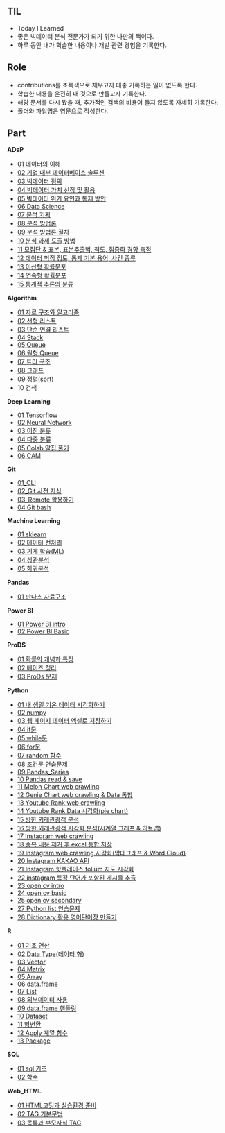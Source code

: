 ## TIL

- Today I Learned
- 좋은 빅데이터 분석 전문가가 되기 위한 나만의 책이다.
- 하루 동안 내가 학습한 내용이나 개발 관련 경험을 기록한다.



## Role

- contributions를 초록색으로 채우고자 대충 기록하는 일이 없도록 한다.
- 학습한 내용을 온전히 내 것으로 만들고자 기록한다.
- 해당 문서를 다시 봤을 때, 추가적인 검색의 비용이 들지 않도록 자세히 기록한다.
- 폴더와 파일명은 영문으로 작성한다.



## Part

**ADsP**

- [01 데이터의 이해](https://github.com/amazing86400/TIL/blob/master/ADsP/ADsP_01_1.md)
- [02 기업 내부 데이터베이스 솔루션](https://github.com/amazing86400/TIL/blob/master/ADsP/ADsP_01_2.md)
- [03 빅데이터 정의](https://github.com/amazing86400/TIL/blob/master/ADsP/ADsP_01_3.md)
- [04 빅데이터 가치 선정 및 활용](https://github.com/amazing86400/TIL/blob/master/ADsP/ADsP_01_4.md)
- [05 빅데이터 위기 요인과 통제 방안](https://github.com/amazing86400/TIL/blob/master/ADsP/ADsP_01_5.md)
- [06 Data Science](https://github.com/amazing86400/TIL/blob/master/ADsP/ADsP_01_6.md)
- [07 분석 기획](https://github.com/amazing86400/TIL/blob/master/ADsP/ADsP_02_1.md)
- [08 분석 방법론](https://github.com/amazing86400/TIL/blob/master/ADsP/ADsP_02_2.md)
- [09 분석 방법론 절차](https://github.com/amazing86400/TIL/blob/master/ADsP/ADsP_02_3.md)
- [10 분석 과제 도출 방법](https://github.com/amazing86400/TIL/blob/master/ADsP/ADsP_02_4.md)
- [11 모집단 & 표본, 표본추출법, 척도, 집중화 경향 측정](https://github.com/amazing86400/TIL/blob/master/ADsP/ADsP_03_1.md)
- [12 데이터 퍼짐 정도, 통계 기본 용어, 사건 종류](https://github.com/amazing86400/TIL/blob/master/ADsP/ADsP_03_2.md)
- [13 이산형 확률분포](https://github.com/amazing86400/TIL/blob/master/ADsP/ADsP_03_3.md)
- [14 연속형 확률분포](https://github.com/amazing86400/TIL/blob/master/ADsP/ADsP_03_4.md)
- [15 통계적 추론의 분류](https://github.com/amazing86400/TIL/blob/master/ADsP/ADsP_03_5.md)



**Algorithm**

- [01 자료 구조와 알고리즘](https://github.com/amazing86400/TIL/blob/master/Algorithm/Algorithm_01.md)
- [02 선형 리스트](https://github.com/amazing86400/TIL/blob/master/Algorithm/Algorithm_02.md)
- [03 단순 연결 리스트](https://github.com/amazing86400/TIL/blob/master/Algorithm/Algorithm_03.md)
- [04 Stack](https://github.com/amazing86400/TIL/blob/master/Algorithm/Algorithm_04.md)
- [05 Queue](https://github.com/amazing86400/TIL/blob/master/Algorithm/Algorithm_05.md)
- [06 원형 Queue](https://github.com/amazing86400/TIL/blob/master/Algorithm/Algorithm_06.md)
- [07 트리 구조](https://github.com/amazing86400/TIL/blob/master/Algorithm/Algorithm_07.md)
- [08 그래프](https://github.com/amazing86400/TIL/blob/master/Algorithm/Algorithm_08.md)
- [09 정렬(sort)](https://github.com/amazing86400/TIL/blob/master/Algorithm/Algorithm_09.md)
- 10 검색



**Deep Learning**

- [01 Tensorflow](https://github.com/amazing86400/TIL/blob/master/Deep_Learning/DL_01.md)
- [02 Neural Network](https://github.com/amazing86400/TIL/blob/master/Deep_Learning/DL_02.md)
- [03 이진 분류](https://github.com/amazing86400/TIL/blob/master/Deep_Learning/DL_03.md)
- [04 다중 분류](https://github.com/amazing86400/TIL/blob/master/Deep_Learning/DL_04.md)
- [05 Colab 알집 풀기](https://github.com/amazing86400/TIL/blob/master/Deep_Learning/DL_05.md)
- [06 CAM](https://github.com/amazing86400/TIL/blob/master/Deep_Learning/DL_06.md)



**Git**

- [01_CLI](https://github.com/amazing86400/TIL/blob/master/Git/01_CLI.md)
- [02_Git 사전 지식](https://github.com/amazing86400/TIL/blob/master/Git/02_Git_base.md)
- [03_Remote 활용하기](https://github.com/amazing86400/TIL/blob/master/Git/03_Use_remote.md)
- [04 Git bash](https://github.com/amazing86400/TIL/blob/master/Git/04_Git_bash.md)



**Machine Learning**

- [01 sklearn](https://github.com/amazing86400/TIL/blob/master/Machine_Learning/ML_01.md)
- [02 데이터 전처리](https://github.com/amazing86400/TIL/blob/master/Machine_Learning/ML_02.md)
- [03 기계 학습(ML)](https://github.com/amazing86400/TIL/blob/master/Machine_Learning/ML_03.md)
- [04 상관분석](https://github.com/amazing86400/TIL/blob/master/Machine_Learning/ML_04.md)
- [05 회귀분석](https://github.com/amazing86400/TIL/blob/master/Machine_Learning/ML_05.md)



**Pandas**

- [01 판다스 자료구조](https://github.com/amazing86400/TIL/blob/master/Pandas/Pandas_01.md)



**Power BI**

- [01 Power BI intro](https://github.com/amazing86400/TIL/blob/master/Power_BI/Power_BI_01.md)
- [02 Power BI Basic](https://github.com/amazing86400/TIL/blob/master/Power_BI/Power_BI_02.md)



**ProDS**

- [01 확률의 개념과 특징](https://github.com/amazing86400/TIL/blob/master/ProDS/ProDS_01.md)
- [02 베이즈 정리](https://github.com/amazing86400/TIL/blob/master/ProDS/ProDS_02.md)
- [03 ProDs 문제](https://github.com/amazing86400/TIL/blob/master/ProDS/ProDS_03.md)



**Python**

- [01 내 생일 기온 데이터 시각화하기](https://github.com/amazing86400/TIL/blob/master/Python/Python_01.md)
- [02 numpy](https://github.com/amazing86400/TIL/blob/master/Python/Python_02.md)
- [03 웹 페이지 데이터 엑셀로 저장하기](https://github.com/amazing86400/TIL/blob/master/Python/Python_03.md)
- [04 if문](https://github.com/amazing86400/TIL/blob/master/Python/Python_04.md)
- [05 while문](https://github.com/amazing86400/TIL/blob/master/Python/Python_05.md)
- [06 for문](https://github.com/amazing86400/TIL/blob/master/Python/Python_06.md)
- [07 random 함수](https://github.com/amazing86400/TIL/blob/master/Python/Python_07.md)
- [08 조건문 연습문제](https://github.com/amazing86400/TIL/blob/master/Python/Python_08.md)
- [09 Pandas_Series](https://github.com/amazing86400/TIL/blob/master/Python/Python_09.md)
- [10 Pandas read & save](https://github.com/amazing86400/TIL/blob/master/Python/Python_10.md)
- [11 Melon Chart web crawling](https://github.com/amazing86400/TIL/blob/master/Python/Python_11.md)
- [12 Genie Chart web crawling & Data 통합](https://github.com/amazing86400/TIL/blob/master/Python/Python_12.md)
- [13 Youtube Rank web crawling](https://github.com/amazing86400/TIL/blob/master/Python/Python_13.md)
- [14 Youtube Rank Data 시각화(pie chart)](https://github.com/amazing86400/TIL/blob/master/Python/Python_14.md)
- [15 방한 외래관광객 분석](https://github.com/amazing86400/TIL/blob/master/Python/Python_15.md)
- [16 방한 외래관광객 시각화 분석(시계열 그래프 & 히트맵)](https://github.com/amazing86400/TIL/blob/master/Python/Python_16.md)
- [17 Instagram web crawling](https://github.com/amazing86400/TIL/blob/master/Python/Python_17.md)
- [18 중복 내용 제거 후 excel 통합 저장](https://github.com/amazing86400/TIL/blob/master/Python/Python_18.md)
- [19 Instagram web crawling 시각화(막대그래프 & Word Cloud)](https://github.com/amazing86400/TIL/blob/master/Python/Python_19.md)
- [20 Instagram KAKAO API](https://github.com/amazing86400/TIL/blob/master/Python/Python_20.md)
- [21 Instagram 핫플레이스 folium 지도 시각화](https://github.com/amazing86400/TIL/blob/master/Python/Python_21.md)
- [22 instagram 특정 단어가 포함된 게시물 추출](https://github.com/amazing86400/TIL/blob/master/Python/Python_22.md)
- [23 open cv intro](https://github.com/amazing86400/TIL/blob/master/Python/Python_23.md)
- [24 open cv basic](https://github.com/amazing86400/TIL/blob/master/Python/Python_24.md)
- [25 open cv secondary](https://github.com/amazing86400/TIL/blob/master/Python/Python_25.md)
- [27 Python list 연습문제](https://github.com/amazing86400/TIL/blob/master/Python/Python_27.md)
- [28 Dictionary 활용 영어단어장 만들기](https://github.com/amazing86400/TIL/blob/master/Python/Python_28.md)



**R**

- [01 기초 연산](https://github.com/amazing86400/TIL/blob/master/R/R_01.md)
- [02 Data Type(데이터 형)](https://github.com/amazing86400/TIL/blob/master/R/R_02.md)
- [03 Vector](https://github.com/amazing86400/TIL/blob/master/R/R_03.md)
- [04 Matrix](https://github.com/amazing86400/TIL/blob/master/R/R_04.md)
- [05 Array](https://github.com/amazing86400/TIL/blob/master/R/R_05.md)
- [06 data.frame](https://github.com/amazing86400/TIL/blob/master/R/R_06.md)
- [07 List](https://github.com/amazing86400/TIL/blob/master/R/R_07.md)
- [08 외부데이터 사용](https://github.com/amazing86400/TIL/blob/master/R/R_08.md)
- [09 data.frame 핸들링](https://github.com/amazing86400/TIL/blob/master/R/R_09.md)
- [10 Dataset](https://github.com/amazing86400/TIL/blob/master/R/R_10.md)
- [11 형변환](https://github.com/amazing86400/TIL/blob/master/R/R_11.md)
- [12 Apply 계열 함수](https://github.com/amazing86400/TIL/blob/master/R/R_12.md)
- [13 Package](https://github.com/amazing86400/TIL/blob/master/R/R_13.md)



**SQL**

- [01 sql 기초](https://github.com/amazing86400/TIL/blob/master/SQL/SQL_01.md)
- [02 함수](https://github.com/amazing86400/TIL/blob/master/SQL/SQL_02.md)



**Web_HTML**

- [01 HTML코딩과 실습환경 준비](https://github.com/amazing86400/TIL/blob/master/Web/Web_01.md)
- [02 TAG 기본문법](https://github.com/amazing86400/TIL/blob/master/Web/Web_02.md)
- [03 목록과 부모자식 TAG](https://github.com/amazing86400/TIL/blob/master/Web_HTML/Web_03.md)
